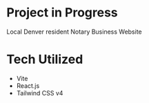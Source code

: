# Project in Progress

Local Denver resident Notary Business Website

# Tech Utilized

- Vite
- React.js
- Tailwind CSS v4
